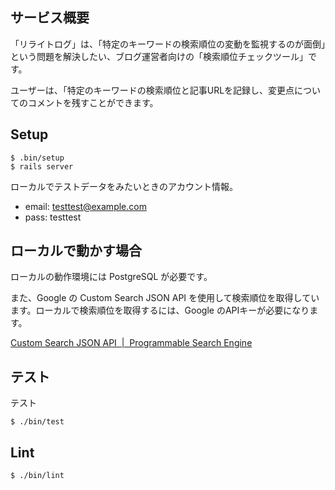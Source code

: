 ## サービス概要

「リライトログ」は、「特定のキーワードの検索順位の変動を監視するのが面倒」という問題を解決したい、ブログ運営者向けの「検索順位チェックツール」です。

ユーザーは、「特定のキーワードの検索順位と記事URLを記録し、変更点についてのコメントを残すことができます。

## Setup

```
$ .bin/setup
$ rails server
```

ローカルでテストデータをみたいときのアカウント情報。

- email: testtest@example.com
- pass: testtest

## ローカルで動かす場合

ローカルの動作環境には PostgreSQL が必要です。

また、Google の Custom Search JSON API を使用して検索順位を取得しています。ローカルで検索順位を取得するには、Google のAPIキーが必要になります。

[Custom Search JSON API  \|  Programmable Search Engine](https://developers.google.com/custom-search/v1/overview)

## テスト

テスト
```
$ ./bin/test
```

## Lint

```
$ ./bin/lint
```
